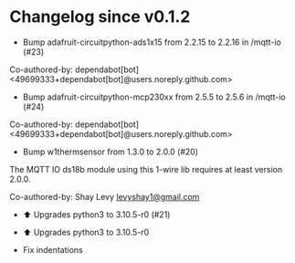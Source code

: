 # Changelog since v0.1.2
- Bump adafruit-circuitpython-ads1x15 from 2.2.15 to 2.2.16 in /mqtt-io (#23)

Co-authored-by: dependabot[bot] <49699333+dependabot[bot]@users.noreply.github.com> 
- Bump adafruit-circuitpython-mcp230xx from 2.5.5 to 2.5.6 in /mqtt-io (#24)

Co-authored-by: dependabot[bot] <49699333+dependabot[bot]@users.noreply.github.com> 
- Bump w1thermsensor from 1.3.0 to 2.0.0 (#20)

The MQTT IO ds18b module using this 1-wire lib requires at least version
2.0.0.

Co-authored-by: Shay Levy <levyshay1@gmail.com> 
- ⬆️ Upgrades python3 to 3.10.5-r0 (#21)

* ⬆️ Upgrades python3 to 3.10.5-r0

* Fix indentations 
